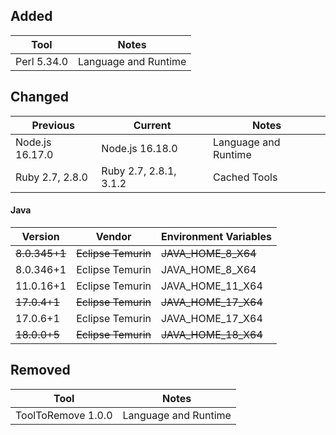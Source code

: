## Added
| Tool | Notes |
| --- | --- |
| Perl 5.34.0 | Language and Runtime |

## Changed
| Previous | Current | Notes |
| --- | --- | --- |
| Node.js 16.17.0 | Node.js 16.18.0 | Language and Runtime |
| Ruby 2.7, 2.8.0 | Ruby 2.7, 2.8.1, 3.1.2 | Cached Tools |


#### Java
| Version       | Vendor              | Environment Variables |
| ------------- | ------------------- | --------------------- |
| ~~8.0.345+1~~ | ~~Eclipse Temurin~~ | ~~JAVA_HOME_8_X64~~   |
| 8.0.346+1     | Eclipse Temurin     | JAVA_HOME_8_X64       |
| 11.0.16+1     | Eclipse Temurin     | JAVA_HOME_11_X64      |
| ~~17.0.4+1~~  | ~~Eclipse Temurin~~ | ~~JAVA_HOME_17_X64~~  |
| 17.0.6+1      | Eclipse Temurin     | JAVA_HOME_17_X64      |
| ~~18.0.0+5~~  | ~~Eclipse Temurin~~ | ~~JAVA_HOME_18_X64~~  |

## Removed
| Tool | Notes |
| --- | --- |
| ToolToRemove 1.0.0 | Language and Runtime |

